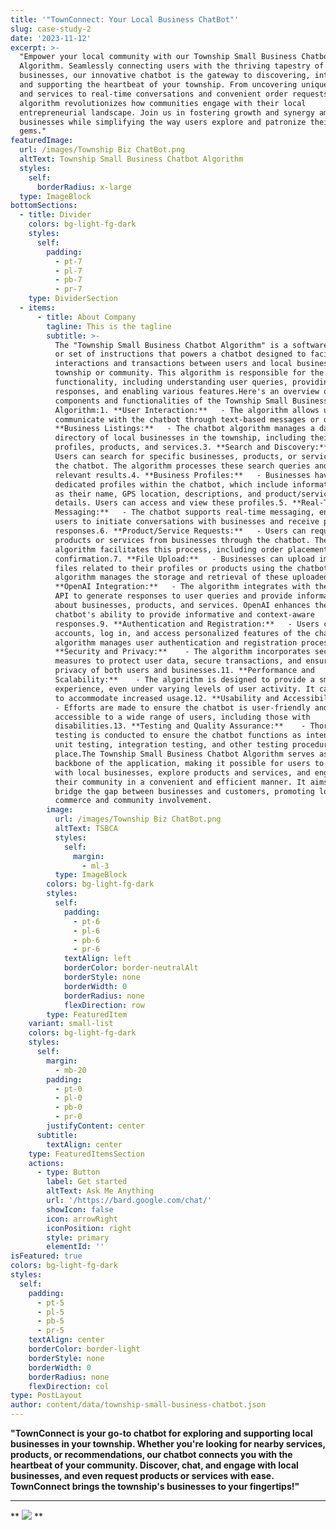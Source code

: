 ```yaml
---
title: '"TownConnect: Your Local Business ChatBot"'
slug: case-study-2
date: '2023-11-12'
excerpt: >-
  "Empower your local community with our Township Small Business Chatbot
  Algorithm. Seamlessly connecting users with the thriving tapestry of local
  businesses, our innovative chatbot is the gateway to discovering, interacting,
  and supporting the heartbeat of your township. From uncovering unique products
  and services to real-time conversations and convenient order requests, our
  algorithm revolutionizes how communities engage with their local
  entrepreneurial landscape. Join us in fostering growth and synergy among small
  businesses while simplifying the way users explore and patronize their local
  gems."
featuredImage:
  url: /images/Township Biz ChatBot.png
  altText: Township Small Business Chatbot Algorithm
  styles:
    self:
      borderRadius: x-large
  type: ImageBlock
bottomSections:
  - title: Divider
    colors: bg-light-fg-dark
    styles:
      self:
        padding:
          - pt-7
          - pl-7
          - pb-7
          - pr-7
    type: DividerSection
  - items:
      - title: About Company
        tagline: This is the tagline
        subtitle: >-
          The "Township Small Business Chatbot Algorithm" is a software program
          or set of instructions that powers a chatbot designed to facilitate
          interactions and transactions between users and local businesses in a
          township or community. This algorithm is responsible for the chatbot's
          functionality, including understanding user queries, providing
          responses, and enabling various features.Here's an overview of the key
          components and functionalities of the Township Small Business Chatbot
          Algorithm:1. **User Interaction:**   - The algorithm allows users to
          communicate with the chatbot through text-based messages or queries.2.
          **Business Listings:**   - The chatbot algorithm manages a database or
          directory of local businesses in the township, including their
          profiles, products, and services.3. **Search and Discovery:**   -
          Users can search for specific businesses, products, or services using
          the chatbot. The algorithm processes these search queries and returns
          relevant results.4. **Business Profiles:**   - Businesses have
          dedicated profiles within the chatbot, which include information such
          as their name, GPS location, descriptions, and product/service
          details. Users can access and view these profiles.5. **Real-Time
          Messaging:**   - The chatbot supports real-time messaging, enabling
          users to initiate conversations with businesses and receive prompt
          responses.6. **Product/Service Requests:**   - Users can request
          products or services from businesses through the chatbot. The
          algorithm facilitates this process, including order placement and
          confirmation.7. **File Upload:**   - Businesses can upload images or
          files related to their profiles or products using the chatbot. The
          algorithm manages the storage and retrieval of these uploaded files.8.
          **OpenAI Integration:**   - The algorithm integrates with the OpenAI
          API to generate responses to user queries and provide information
          about businesses, products, and services. OpenAI enhances the
          chatbot's ability to provide informative and context-aware
          responses.9. **Authentication and Registration:**   - Users can create
          accounts, log in, and access personalized features of the chatbot. The
          algorithm manages user authentication and registration processes.10.
          **Security and Privacy:**    - The algorithm incorporates security
          measures to protect user data, secure transactions, and ensure the
          privacy of both users and businesses.11. **Performance and
          Scalability:**    - The algorithm is designed to provide a smooth user
          experience, even under varying levels of user activity. It can scale
          to accommodate increased usage.12. **Usability and Accessibility:**   
          - Efforts are made to ensure the chatbot is user-friendly and
          accessible to a wide range of users, including those with
          disabilities.13. **Testing and Quality Assurance:**    - Thorough
          testing is conducted to ensure the chatbot functions as intended, with
          unit testing, integration testing, and other testing procedures in
          place.The Township Small Business Chatbot Algorithm serves as the
          backbone of the application, making it possible for users to connect
          with local businesses, explore products and services, and engage with
          their community in a convenient and efficient manner. It aims to
          bridge the gap between businesses and customers, promoting local
          commerce and community involvement.
        image:
          url: /images/Township Biz ChatBot.png
          altText: TSBCA
          styles:
            self:
              margin:
                - ml-3
          type: ImageBlock
        colors: bg-light-fg-dark
        styles:
          self:
            padding:
              - pt-6
              - pl-6
              - pb-6
              - pr-6
            textAlign: left
            borderColor: border-neutralAlt
            borderStyle: none
            borderWidth: 0
            borderRadius: none
            flexDirection: row
        type: FeaturedItem
    variant: small-list
    colors: bg-light-fg-dark
    styles:
      self:
        margin:
          - mb-20
        padding:
          - pt-0
          - pl-0
          - pb-0
          - pr-0
        justifyContent: center
      subtitle:
        textAlign: center
    type: FeaturedItemsSection
    actions:
      - type: Button
        label: Get started
        altText: Ask Me Anything
        url: '/https://bard.google.com/chat/'
        showIcon: false
        icon: arrowRight
        iconPosition: right
        style: primary
        elementId: ''
isFeatured: true
colors: bg-light-fg-dark
styles:
  self:
    padding:
      - pt-5
      - pl-5
      - pb-5
      - pr-5
    textAlign: center
    borderColor: border-light
    borderStyle: none
    borderWidth: 0
    borderRadius: none
    flexDirection: col
type: PostLayout
author: content/data/township-small-business-chatbot.json
---
```

**"TownConnect is your go-to chatbot for exploring and supporting local businesses in your township. Whether you're looking for nearby services, products, or recommendations, our chatbot connects you with the heartbeat of your community. Discover, chat, and engage with local businesses, and even request products or services with ease. TownConnect brings the township's businesses to your fingertips!"**

****

**
**![](https://blog.hootsuite.com/wp-content/uploads/2022/06/Screen-Shot-2022-06-14-at-3.22.35-PM.png)**
**

